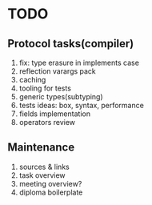 # TODO

## Protocol tasks(compiler)
1. fix: type erasure in implements case
1. reflection varargs pack
1. caching
1. tooling for tests
1. generic types(subtyping)
1. tests ideas: box, syntax, performance
1. fields implementation
1. operators review

## Maintenance
1. sources & links
1. task overview
1. meeting overview?
1. diploma boilerplate
